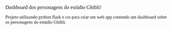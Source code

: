 <p><span style="font-family:Georgia,serif"><span style="font-size:16px">Dashboard dos personagens do estúdio Ghibli!&nbsp;🐉</span></span></p>

<p><span style="font-family:Georgia,serif">Projeto utilizando python flask e css para criar um web app contendo um dashboard sobre os personagens do estúdio Ghibli.</span></p>
